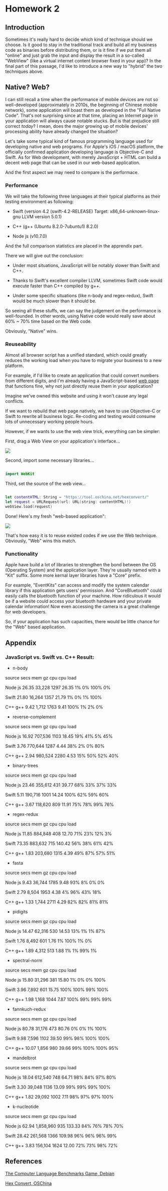 # Homework 2
## Introduction

Sometimes it's really hard to decide which kind of technique should we choose. Is it good to stay in the traditional track
and build all my business code as binaries before distributing them, or is it fine if we put them all "online" and just grab the
input and display the result in a so-called "WebView" (like a virtual internet content browser fixed in your app)? In the final part
of this passage, I'd like to introduce a new way to "hybrid" the two techniques above.

## Native? Web?

I can still recall a time when the performance of mobile devices are not so well-developed (approximately in 2010s, the beginning
of Chinese mobile network), some application will boast them as developed in the "Full Native Code". That's not surprising since
at that time, placing an Internet page in your application will always cause notable stucks. But is that prejudice still correct *today*?  I mean, does the major growing up of mobile devices' processing ability have already changed the situation?

Let's take some typical kind of famous programming language used for developing native and web programs.
For Apple's iOS / macOS platform, the officially confirmed application developing language is Objective-C and Swift.
As for Web development, with merely JavaScript + HTML can build a decent web page that can be used in our web-based application.

And the first aspect we may need to compare is the performace.

### Performance

We will take the following three languages at their typical platforms as their testing environment as following:

 * Swift (version 4.2 (swift-4.2-RELEASE) Target: x86_64-unknown-linux-gnu LLVM version 5.0.1)

 * C++ (g++ (Ubuntu 8.2.0-7ubuntu1) 8.2.0)
 
  * Node js (v10.7.0)


And the full comparison statistics are placed in the apprendix part.

There we will give out the conclusion:

* Under most situations, JavaScript will be notably slower than Swift and C++.

* Thanks to Swift's excellent compiler LLVM, sometimes Swift code would execute faster than C++ compiled by g++.

* Under some specific situations (like n-body and regex-redux), Swift would be much slower than it should be.

So seeing all these stuffs, we can say the judgement on the performance is well-founded.
In other words, using Native code would really save about 60% ~ 70% time based on the Web code.

Obviously, "Native" wins.

### Reuseability

Almost all browser script has a unified standard, which could greatly reduces the working load when you have to migrate
your business to a new platform.

For example, if I'd like to create an application that could convert numbers from different digits,
and I'm already having a JavaScript-based [web page](http://tool.oschina.net/hexconvert/) that functions fine,
why not just directly reuse them in your application?

Imagine we've owned this website and using it won't cause any legal conflicts.



If we want to rebuild that web page natively, we have to use Objective-C or Swift to rewrite all business logic.
Re-coding and testing would consume lots of unnecessary working people hours.

However, if we wants to use the web view trick, everything can be simpler:

First, drag a Web View on your application's interface...

![](https://raw.githubusercontent.com/yuxiqian/SE-100/master/document_2/screenshots/ss_1.png)

Second, import some necessary libraries...
```Swift

import WebKit

```

Third, set the source of the web view...


```Swift

let contentHTML: String = "https://tool.oschina.net/hexconvert/"
let request = URLRequest(url: URL(string: contentHTML)!)
webView.load(request)

```

Done! Here's my fresh "web-based application":

![](https://raw.githubusercontent.com/yuxiqian/SE-100/master/document_2/screenshots/ss_2.png)

That's how easy it is to reuse existed codes if we use the Web technique. Obviously, "Web" wins this match.

### Functionality

Apple have build a lot of libraries to strengthen the bond between the OS (Operating System) and the application layer.
They're usually named with a "Kit" suffix. Some more kernal layer libraries have a "Core" prefix.

For example, "EventKits" can access and modify the system calendar library if this application gets users' permission.
And "CoreBluetooth" could easily calls the bluetooth function of your machine. How ridiculous it would be if a website could
access your bluetooth hardware and your private calendar information! Now even accessing the camera is a great challenge
for web developers.

So, if your application has such capacities, there would be little chance for the "Web" based application.

## Appendix

### JavaScript vs. Swift vs. C++ Result:

 * n-body

source    secs    mem    gz    cpu    cpu load

Node js    26.35    33,228    1297    26.35    1% 0% 100% 0%

Swift    21.80    16,264    1357    21.79    1% 0% 1% 100%

C++ g++    9.42    1,712    1763    9.41    100% 1% 2% 0%

 * reverse-complement

source    secs    mem    gz    cpu    cpu load

Node js    16.92    707,536    1103    18.45    19% 41% 5% 45%

Swift    3.76    770,644    1287    4.44    38% 2% 0% 80%

C++ g++    2.94    980,524    2280    4.53    15% 50% 52% 40%

 * binary-trees

source    secs    mem    gz    cpu    cpu load

Node js    23.46    355,612    431    39.77    68% 33% 37% 33%

Swift    5.11    190,716    1001    14.24    100% 62% 59% 60%

C++ g++    3.67    118,620    809    11.91    75% 78% 99% 76%

 * regex-redux

source    secs    mem    gz    cpu    cpu load

Node js    11.85    884,848    408    12.70    71% 23% 12% 3%

Swift    73.35    883,632    715    140.42    56% 38% 61% 42%

C++ g++    1.83    203,680    1315    4.39    49% 87% 57% 51%

 * fasta

source    secs    mem    gz    cpu    cpu load

Node js    9.43    36,744    1785    9.48    93% 8% 0% 0%

Swift    2.79    8,504    1953    4.38    4% 96% 43% 18%

C++ g++    1.33    1,744    2711    4.29    82% 82% 81% 81%

 * pidigits

source    secs    mem    gz    cpu    cpu load

Node js    14.47    62,316    530    14.53    13% 1% 1% 87%

Swift    1.76    8,492    601    1.76    1% 100% 1% 0%

C++ g++    1.89    4,312    513    1.88    1% 1% 99% 1%

 * spectral-norm

source    secs    mem    gz    cpu    cpu load

Node js    15.80    31,296    381    15.80    1% 0% 0% 100%

Swift    3.96    7,892    601    15.75    100% 100% 99% 100%

C++ g++    1.98    1,168    1044    7.87    100% 99% 99% 99%

 * fannkuch-redux

source    secs    mem    gz    cpu    cpu load

Node js    80.78    31,176    473    80.76    0% 0% 1% 100%

Swift    9.98    7,596    1102    39.50    99% 98% 100% 100%

C++ g++    10.07    1,856    980    39.66    99% 100% 100% 95%

 * mandelbrot

source    secs    mem    gz    cpu    cpu load

Node js    18.04    612,540    748    64.71    98% 84% 97% 80%

Swift    3.30    39,048    1136    13.09    99% 99% 99% 100%

C++ g++    1.82    29,092    1002    7.11    98% 97% 97% 100%

 * k-nucleotide

source    secs    mem    gz    cpu    cpu load

Node js    62.94    1,858,960    935    133.33    84% 76% 78% 70%

Swift    28.42    261,568    1366    109.98    96% 96% 96% 99%

C++ g++    3.83    156,104    1624    12.00    72% 73% 98% 72%





## References

[The Computer Language Benchmarks Game, Debian](https://benchmarksgame-team.pages.debian.net/benchmarksgame/)

[Hex Convert, OSChina](http://tool.oschina.net/hexconvert/)
